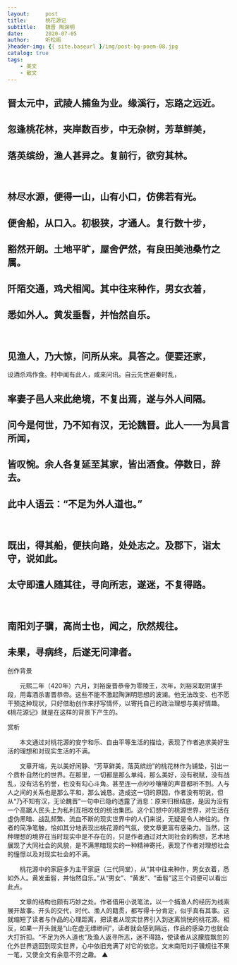 ```yaml
---
layout:     post
title:      桃花源记
subtitle:   魏晋 陶渊明
date:       2020-07-05
author:     听松阁
}header-img: {{ site.baseurl }/img/post-bg-poem-08.jpg
catalog: true
tags:
    - 美文
    - 散文
---
```


## 晋太元中，武陵人捕鱼为业。缘溪行，忘路之远近。
## 忽逢桃花林，夹岸数百步，中无杂树，芳草鲜美，
## 落英缤纷，渔人甚异之。复前行，欲穷其林。
&nbsp;
## 林尽水源，便得一山，山有小口，仿佛若有光。
## 便舍船，从口入。初极狭，才通人。复行数十步，
## 豁然开朗。土地平旷，屋舍俨然，有良田美池桑竹之属。
## 阡陌交通，鸡犬相闻。其中往来种作，男女衣着，
## 悉如外人。黄发垂髫，并怡然自乐。
&nbsp;
## 见渔人，乃大惊，问所从来。具答之。便要还家，
设酒杀鸡作食。村中闻有此人，咸来问讯。自云先世避秦时乱，
## 率妻子邑人来此绝境，不复出焉，遂与外人间隔。
## 问今是何世，乃不知有汉，无论魏晋。此人一一为具言所闻，
## 皆叹惋。余人各复延至其家，皆出酒食。停数日，辞去。
## 此中人语云：“不足为外人道也。”
&nbsp;
## 既出，得其船，便扶向路，处处志之。及郡下，诣太守，说如此。
## 太守即遣人随其往，寻向所志，遂迷，不复得路。
&nbsp;
## 南阳刘子骥，高尚士也，闻之，欣然规往。
## 未果，寻病终，后遂无问津者。







创作背景



　　元熙二年（420年）六月，刘裕废晋恭帝为零陵王，次年，刘裕采取阴谋手段，用毒酒杀害晋恭帝。这些不能不激起陶渊明思想的波澜。他无法改变、也不愿干预这种现状，只好借助创作来抒写情怀，以寄托自己的政治理想与美好情趣。《桃花源记》就是在这样的背景下产生的。





赏析



　　本文通过对桃花源的安宁和乐、自由平等生活的描绘，表现了作者追求美好生活的理想和对现实生活的不满。



　　文章开端，先以美好闲静、“芳草鲜美，落英缤纷”的桃花林作为铺垫，引出一个质朴自然化的世界。在那里，一切都是那么单纯，那么美好，没有税赋，没有战乱，没有沽名钓誉，也没有勾心斗角。甚至连一点吵吵嚷嚷的声音都听不到。人与人之间的关系也是那么平和，那么诚恳。造成这一切的原因，作者没有明说，但从“乃不知有汉，无论魏晋”一句中已隐约透露了消息：原来归根结底，是因为没有一个高踞人民头上为私利互相攻伐的统治集团。这个幻想中的桃源世界，对生活在虚伪黑暗、战乱频繁、流血不断的现实世界中的人们来说，无疑是令人神往的。作者的简净笔触，恰如其分地表现出桃花源的气氛，使文章更富有感染力。当然，这种理想的境界在当时现实中是不存在的，只是作者通过对大同社会的构想，艺术地展现了大同社会的风貌，是不满黑暗现实的一种精神寄托，表现了作者对理想社会的憧憬以及对现实社会的不满。



　　桃花源中的家庭多为主干家庭（三代同堂），从“其中往来种作，男女衣着，悉如外人。黄发垂髫，并怡然自乐。”从“男女”、“黄发”、“垂髫”这三个词便可以看出此点。



　　文章的结构也颇有巧妙之处。作者借用小说笔法，以一个捕渔人的经历为线索展开故事。开头的交代，时代、渔人的籍贯，都写得十分肯定，似乎真有其事。这就缩短了读者与作品的心理距离，把读者从现实世界引入到迷离惝恍的桃花源。相反，如果一开头就是“山在虚无缥缈间”，读者就会感到隔远，作品的感染力也就会大打折扣。“不足为外人道也”及渔人返寻所志，迷不得路，使读者从这朦胧飘忽的化外世界退回到现实世界，心中依旧充满了对它的依恋。文末南阳刘子骥规往不果一笔，又使全文有余意不穷之趣。 ▲
